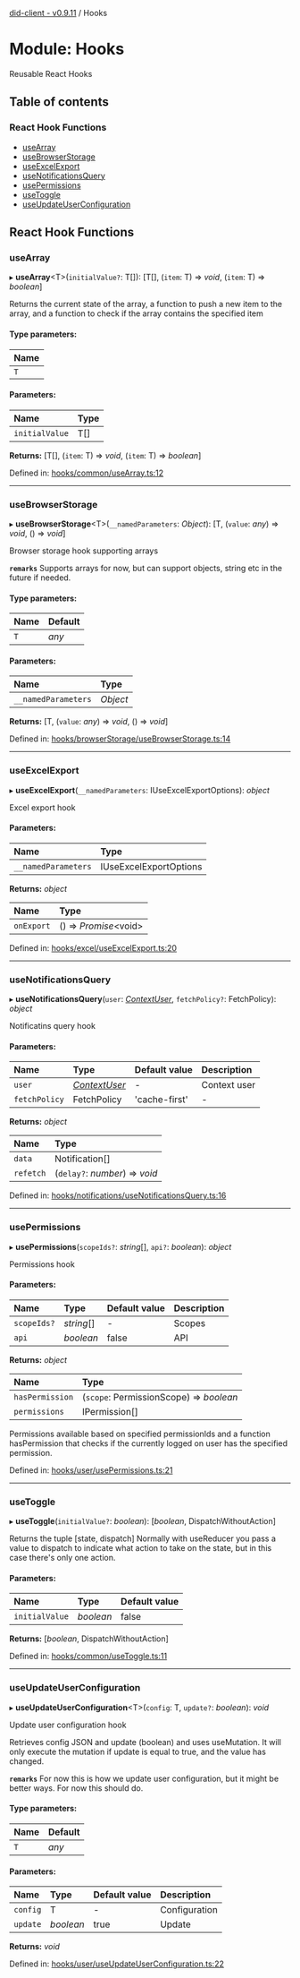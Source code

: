 [did-client - v0.9.11](../README.md) / Hooks

# Module: Hooks

Reusable React Hooks

## Table of contents

### React Hook Functions

- [useArray](hooks.md#usearray)
- [useBrowserStorage](hooks.md#usebrowserstorage)
- [useExcelExport](hooks.md#useexcelexport)
- [useNotificationsQuery](hooks.md#usenotificationsquery)
- [usePermissions](hooks.md#usepermissions)
- [useToggle](hooks.md#usetoggle)
- [useUpdateUserConfiguration](hooks.md#useupdateuserconfiguration)

## React Hook Functions

### useArray

▸ **useArray**<T\>(`initialValue?`: T[]): [T[], (`item`: T) => *void*, (`item`: T) => *boolean*]

Returns the current state of the array, a function
to push a new item to the array, and a function to
check if the array contains the specified item

#### Type parameters:

Name |
:------ |
`T` |

#### Parameters:

Name | Type |
:------ | :------ |
`initialValue` | T[] |

**Returns:** [T[], (`item`: T) => *void*, (`item`: T) => *boolean*]

Defined in: [hooks/common/useArray.ts:12](https://github.com/Puzzlepart/did/blob/dev/client/hooks/common/useArray.ts#L12)

___

### useBrowserStorage

▸ **useBrowserStorage**<T\>(`__namedParameters`: *Object*): [T, (`value`: *any*) => *void*, () => *void*]

Browser storage hook supporting arrays

**`remarks`** Supports arrays for now, but can
support objects, string etc in the future
if needed.

#### Type parameters:

Name | Default |
:------ | :------ |
`T` | *any* |

#### Parameters:

Name | Type |
:------ | :------ |
`__namedParameters` | *Object* |

**Returns:** [T, (`value`: *any*) => *void*, () => *void*]

Defined in: [hooks/browserStorage/useBrowserStorage.ts:14](https://github.com/Puzzlepart/did/blob/dev/client/hooks/browserStorage/useBrowserStorage.ts#L14)

___

### useExcelExport

▸ **useExcelExport**(`__namedParameters`: IUseExcelExportOptions): *object*

Excel export hook

#### Parameters:

Name | Type |
:------ | :------ |
`__namedParameters` | IUseExcelExportOptions |

**Returns:** *object*

Name | Type |
:------ | :------ |
`onExport` | () => *Promise*<void\> |

Defined in: [hooks/excel/useExcelExport.ts:20](https://github.com/Puzzlepart/did/blob/dev/client/hooks/excel/useExcelExport.ts#L20)

___

### useNotificationsQuery

▸ **useNotificationsQuery**(`user`: [*ContextUser*](../classes/app.contextuser.md), `fetchPolicy?`: FetchPolicy): *object*

Notificatins query hook

#### Parameters:

Name | Type | Default value | Description |
:------ | :------ | :------ | :------ |
`user` | [*ContextUser*](../classes/app.contextuser.md) | - | Context user    |
`fetchPolicy` | FetchPolicy | 'cache-first' | - |

**Returns:** *object*

Name | Type |
:------ | :------ |
`data` | Notification[] |
`refetch` | (`delay?`: *number*) => *void* |

Defined in: [hooks/notifications/useNotificationsQuery.ts:16](https://github.com/Puzzlepart/did/blob/dev/client/hooks/notifications/useNotificationsQuery.ts#L16)

___

### usePermissions

▸ **usePermissions**(`scopeIds?`: *string*[], `api?`: *boolean*): *object*

Permissions hook

#### Parameters:

Name | Type | Default value | Description |
:------ | :------ | :------ | :------ |
`scopeIds?` | *string*[] | - | Scopes   |
`api` | *boolean* | false | API    |

**Returns:** *object*

Name | Type |
:------ | :------ |
`hasPermission` | (`scope`: PermissionScope) => *boolean* |
`permissions` | IPermission[] |

Permissions available based on specified permissionIds
and a function hasPermission that checks if the currently logged
on user has the specified permission.

Defined in: [hooks/user/usePermissions.ts:21](https://github.com/Puzzlepart/did/blob/dev/client/hooks/user/usePermissions.ts#L21)

___

### useToggle

▸ **useToggle**(`initialValue?`: *boolean*): [*boolean*, DispatchWithoutAction]

Returns the tuple [state, dispatch]
Normally with useReducer you pass a value to dispatch to indicate what action to
take on the state, but in this case there's only one action.

#### Parameters:

Name | Type | Default value |
:------ | :------ | :------ |
`initialValue` | *boolean* | false |

**Returns:** [*boolean*, DispatchWithoutAction]

Defined in: [hooks/common/useToggle.ts:11](https://github.com/Puzzlepart/did/blob/dev/client/hooks/common/useToggle.ts#L11)

___

### useUpdateUserConfiguration

▸ **useUpdateUserConfiguration**<T\>(`config`: T, `update?`: *boolean*): *void*

Update user configuration hook

Retrieves config JSON and update (boolean) and uses useMutation.
It will only execute the mutation if update is equal to true, and
the value has changed.

**`remarks`** For now this is how we update user configuration,
but it might be better ways. For now this should do.

#### Type parameters:

Name | Default |
:------ | :------ |
`T` | *any* |

#### Parameters:

Name | Type | Default value | Description |
:------ | :------ | :------ | :------ |
`config` | T | - | Configuration   |
`update` | *boolean* | true | Update    |

**Returns:** *void*

Defined in: [hooks/user/useUpdateUserConfiguration.ts:22](https://github.com/Puzzlepart/did/blob/dev/client/hooks/user/useUpdateUserConfiguration.ts#L22)
